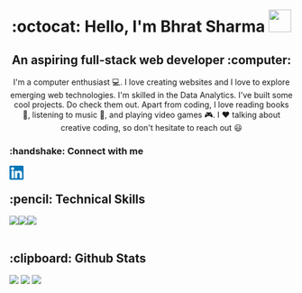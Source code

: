 <p align="center">
  <h1 align="center">:octocat: Hello, I'm Bhrat Sharma <img src="https://user-images.githubusercontent.com/53399843/153120547-3254915a-7e42-41be-820c-91c1559b8354.gif"  height="40" width="40px"/></h1>
  <h2 align="center">An aspiring full-stack web developer :computer:</h2>
  
  <p align="center">I'm a computer enthusiast 💻. I love creating websites and I love to explore emerging web technologies. I'm skilled in the Data Analytics. I've built some cool projects. Do check them out. Apart from coding, I love reading books 📘, listening to music 🎵, and playing video games 🎮. I ♥️ talking about creative coding, so don't hesitate to reach out 😃</p>
  
  <h3>:handshake: Connect with me </h3>
  <a href="https://www.linkedin.com/in/bhrat-sharma-75b007251/">
    <img align="left" src="https://raw.githubusercontent.com/isharaman8/isharaman8/main/images/linkedin.svg" alt="Bhrat | LinkedIn" width="25px"/>
  </a>
<br>
<h2> :pencil: Technical Skills</h2>

<div style="display: flex;">
  <img src="https://img.shields.io/badge/JavaScript-323330?style=for-the-badge&logo=javascript&logoColor=F7DF1E" /> 
  <img src="https://img.shields.io/badge/HTML5-E34F26?style=for-the-badge&logo=html5&logoColor=white" />
  <img src="https://img.shields.io/badge/CSS3-1572B6?style=for-the-badge&logo=css3&logoColor=white" />  
</div>

<br>

<div style="display: flex;">
</div>

<h2>:clipboard: Github Stats</h2>

  <img src="https://github-readme-stats.vercel.app/api?username=bhratsharmaa&show_icons=true&theme=react" />
  <img src="https://github-readme-stats.vercel.app/api/top-langs/?username=bhratsharmaa&theme=react" />
  <img src="https://github-readme-streak-stats.herokuapp.com/?user=bhratsharmaa&theme=react" />

